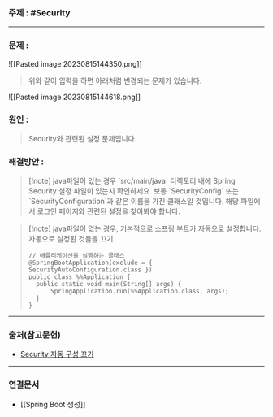 ### 주제 : #Security 

___

### 문제 : 

![[Pasted image 20230815144350.png]]

> 위와 같이 입력을 하면 아래처럼 변경되는 문제가 있습니다.

![[Pasted image 20230815144618.png]]

### 원인 : 

> Security와 관련된 설정 문제입니다.

### 해결방안 : 

>[!note] java파일이 있는 경우
> \`src/main/java\` 디렉토리 내에 Spring Security 설정 파일이 있는지 확인하세요. 
> 보통 \`SecurityConfig\` 또는 \`SecurityConfiguration\`과 같은 이름을 가진 클래스일 것입니다. 
> 해당 파일에서 로그인 페이지와 관련된 설정을 찾아봐야 합니다.

>[!note] java파일이 없는 경우, 기본적으로 스프링 부트가 자동으로 설정합니다.
> 자동으로 설정된 것들을 끄기
> ```
> // 애플리케이션을 실행하는 클래스
> @SpringBootApplication(exclude = { SecurityAutoConfiguration.class })  
> public class %%Application {  
> 	public static void main(String[] args) {
> 		SpringApplication.run(%%Application.class, args);
> 	}
> }
> ```

___

### 출처(참고문헌)

- [Security 자동 구성 끄기](https://thecodinglog.github.io/spring/security/2020/01/10/disable-security-auto-config.html)

___

### 연결문서

- [[Spring Boot 생성]]

